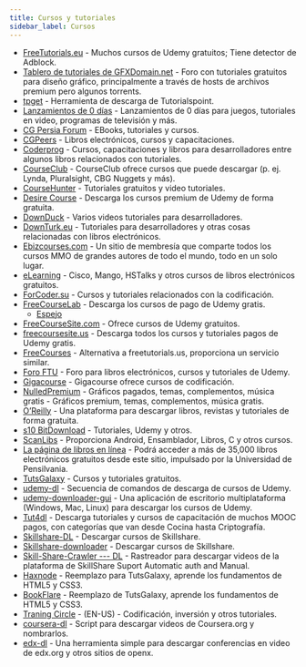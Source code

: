 ```yaml
---
title: Cursos y tutoriales
sidebar_label: Cursos
---
```


- [FreeTutorials.eu](https://www.freetutorials.eu/) - Muchos cursos de Udemy gratuitos; Tiene detector de Adblock.
- [Tablero de tutoriales de GFXDomain.net](http://forum.gfxdomain.net/forums/others-tutorials.42/) - Foro con tutoriales gratuitos para diseño gráfico, principalmente a través de hosts de archivos premium pero algunos torrents.
- [tpget](https://github.com/0x6a73/tpget) - Herramienta de descarga de Tutorialspoint.
- [Lanzamientos de 0 días](https://0dayreleases.com/category/video-tutorial/) - Lanzamientos de 0 días para juegos, tutoriales en video, programas de televisión y más.
- [CG Persia Forum](https://cgpersia.com/) - EBooks, tutoriales y cursos.
- [CGPeers](https://www.cgpeers.com/) - Libros electrónicos, cursos y capacitaciones.
- [Coderprog](https://coderprog.com/) - Cursos, capacitaciones y libros para desarrolladores entre algunos libros relacionados con tutoriales.
- [CourseClub](https://courseclub.me/) - CourseClub ofrece cursos que puede descargar (p. ej. Lynda, Pluralsight, CBG Nuggets y más).
- [CourseHunter](https://coursehunters.net/) - Tutoriales gratuitos y video tutoriales.
- [Desire Course](https://desirecourse.net/) - Descarga los cursos premium de Udemy de forma gratuita.
- [DownDuck](https://downduck.eu/video-tutorials/) - Varios videos tutoriales para desarrolladores.
- [DownTurk.eu](https://downturk.eu/video-tutorials/) - Tutoriales para desarrolladores y otras cosas relacionadas con libros electrónicos.
- [Ebizcourses.com](https://ebizcourses.com) - Un sitio de membresía que comparte todos los cursos MMO de grandes autores de todo el mundo, todo en un solo lugar.
- [eLearning](https://www.torontopubliclibrary.ca) - Cisco, Mango, HSTalks y otros cursos de libros electrónicos gratuitos.
- [ForCoder.su](https://forcoder.su/) - Cursos y tutoriales relacionados con la codificación.
- [FreeCourseLab](https://freecourselab.com/) - Descarga los cursos de pago de Udemy gratis.
  - [Espejo](https://www.freecoursesonline.me/)
- [FreeCourseSite.com](https://freecoursesite.com/) - Ofrece cursos de Udemy gratuitos.
- [freecoursesite.us](https://freecoursesite.us/) - Descarga todos los cursos y tutoriales pagos de Udemy gratis.
- [FreeCourses](http://freecoursesite.com/) - Alternativa a freetutorials.us, proporciona un servicio similar.
- [Foro FTU](https://ftuforum.com/) - Foro para libros electrónicos, cursos y tutoriales de Udemy.
- [Gigacourse](https://gigacourse.com/) - Gigacourse ofrece cursos de codificación.
- [NulledPremium](https://nulledpremium.com/) - Gráficos pagados, temas, complementos, música gratis - Gráficos premium, temas, complementos, música gratis.
- [O’Reilly](http://www.oreilly.com/?cmp=af-npa--home_cj_11246204_7018660) - Una plataforma para descargar libros, revistas y tutoriales de forma gratuita.
- [s10 BitDownload](http://s10.bitdownload.ir/Learning.2/) - Tutoriales, Udemy y otros.
- [ScanLibs](https://scanlibs.com/) - Proporciona Android, Ensamblador, Libros, C y otros cursos.
- [La página de libros en línea](http://digital.library.upenn.edu/books/) - Podrá acceder a más de 35,000 libros electrónicos gratuitos desde este sitio, impulsado por la Universidad de Pensilvania.
- [TutsGalaxy](https://tutsgalaxy.com/) - Cursos y tutoriales gratuitos.
- [udemy-dl](https://github.com/r0oth3x49/udemy-dl) - Secuencia de comandos de descarga de cursos de Udemy.
- [udemy-downloader-gui](https://github.com/FaisalUmair/udemy-downloader-gui) - Una aplicación de escritorio multiplataforma (Windows, Mac, Linux) para descargar los cursos de Udemy.
- [Tut4dl](https://tut4dl.com/) - Descarga tutoriales y cursos de capacitación de muchos MOOC pagos, con categorías que van desde Cocina hasta Criptografía.
- [Skillshare-DL](https://github.com/K-E-N-W-A-Y/Skillshare-DL) - Descargar cursos de Skillshare.
- [Skillshare-downloader](https://github.com/kallqvist/skillshare-downloader) - Descargar cursos de Skillshare.
- [Skill-Share-Crawler --- DL](https://github.com/tharyckgusmao/Skill-Share-Crawler---DL) - Rastreador para descargar videos de la plataforma de SkillShare Suport Automatic auth and Manual.
- [Haxnode](https://haxnode.com/) - Reemplazo para TutsGalaxy, aprende los fundamentos de HTML5 y CSS3.
- [BookFlare](https://bookflare.org/) - Reemplazo de TutsGalaxy, aprende los fundamentos de HTML5 y CSS3.
- [Traning Circle](https://trainingcircle.in/) - (EN-US) - Codificación, inversión y otros tutoriales.
- [coursera-dl](https://github.com/coursera-dl/coursera-dl) - Script para descargar videos de Coursera.org y nombrarlos.
- [edx-dl](https://github.com/coursera-dl/edx-dl) - Una herramienta simple para descargar conferencias en video de edx.org y otros sitios de openx.
